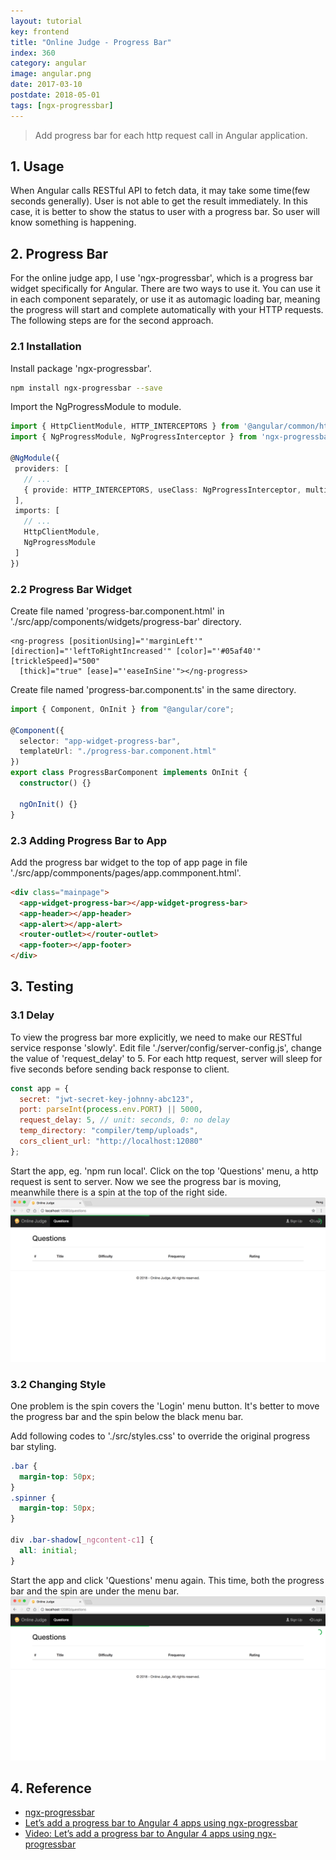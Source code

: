 ```yaml
---
layout: tutorial
key: frontend
title: "Online Judge - Progress Bar"
index: 360
category: angular
image: angular.png
date: 2017-03-10
postdate: 2018-05-01
tags: [ngx-progressbar]
---
```


> Add progress bar for each http request call in Angular application.

## 1. Usage
When Angular calls RESTful API to fetch data, it may take some time(few seconds generally). User is not able to get the result immediately. In this case, it is better to show the status to user with a progress bar. So user will know something is happening.

## 2. Progress Bar
For the online judge app, I use 'ngx-progressbar', which is a progress bar widget specifically for Angular. There are two ways to use it. You can use it in each component separately, or use it as automagic loading bar, meaning the progress will start and complete automatically with your HTTP requests. The following steps are for the second approach.
### 2.1 Installation
Install package 'ngx-progressbar'.
```sh
npm install ngx-progressbar --save
```
Import the NgProgressModule to module.
```typescript
import { HttpClientModule, HTTP_INTERCEPTORS } from '@angular/common/http';
import { NgProgressModule, NgProgressInterceptor } from 'ngx-progressbar';

@NgModule({
 providers: [
   // ...
   { provide: HTTP_INTERCEPTORS, useClass: NgProgressInterceptor, multi: true }
 ],
 imports: [
   // ...
   HttpClientModule,
   NgProgressModule
 ]
})
```
### 2.2 Progress Bar Widget
Create file named 'progress-bar.component.html' in './src/app/components/widgets/progress-bar' directory.
```raw
<ng-progress [positionUsing]="'marginLeft'" [direction]="'leftToRightIncreased'" [color]="'#05af40'" [trickleSpeed]="500"
  [thick]="true" [ease]="'easeInSine'"></ng-progress>
```
Create file named 'progress-bar.component.ts' in the same directory.
```typescript
import { Component, OnInit } from "@angular/core";

@Component({
  selector: "app-widget-progress-bar",
  templateUrl: "./progress-bar.component.html"
})
export class ProgressBarComponent implements OnInit {
  constructor() {}

  ngOnInit() {}
}
```
### 2.3 Adding Progress Bar to App
Add the progress bar widget to the top of app page in file './src/app/commponents/pages/app.commponent.html'.
```html
<div class="mainpage">
  <app-widget-progress-bar></app-widget-progress-bar>
  <app-header></app-header>
  <app-alert></app-alert>
  <router-outlet></router-outlet>
  <app-footer></app-footer>
</div>
```

## 3. Testing
### 3.1 Delay
To view the progress bar more explicitly, we need to make our RESTful service response 'slowly'. Edit file './server/config/server-config.js', change the value of 'request_delay' to 5. For each http request, server will sleep for five seconds before sending back response to client.
```javascript
const app = {
  secret: "jwt-secret-key-johnny-abc123",
  port: parseInt(process.env.PORT) || 5000,
  request_delay: 5, // unit: seconds, 0: no delay
  temp_directory: "compiler/temp/uploads",
  cors_client_url: "http://localhost:12080"
};
```
Start the app, eg. 'npm run local'. Click on the top 'Questions' menu, a http request is sent to server. Now we see the progress bar is moving, meanwhile there is a spin at the top of the right side.
![image](/public/images/frontend/360/loading_top.png)


### 3.2 Changing Style
One problem is the spin covers the 'Login' menu button. It's better to move the progress bar and the spin below the black menu bar.

Add following codes to './src/styles.css' to override the original progress bar styling.
```css
.bar {
  margin-top: 50px;
}
.spinner {
  margin-top: 50px;
}

div .bar-shadow[_ngcontent-c1] {
  all: initial;
}
```

Start the app and click 'Questions' menu again. This time, both the progress bar and the spin are under the menu bar.
![image](/public/images/frontend/360/loading_menubar.png)

## 4. Reference
* [ngx-progressbar](https://www.npmjs.com/package/ngx-progressbar)
* [Let’s add a progress bar to Angular 4 apps using ngx-progressbar](https://medium.com/letsboot/lets-add-a-progress-bar-to-angular-4-apps-using-ngx-progressbar-45a2a1089d4e)
* [Video: Let’s add a progress bar to Angular 4 apps using ngx-progressbar](https://www.youtube.com/watch?v=LCruv6Jb8wE)
